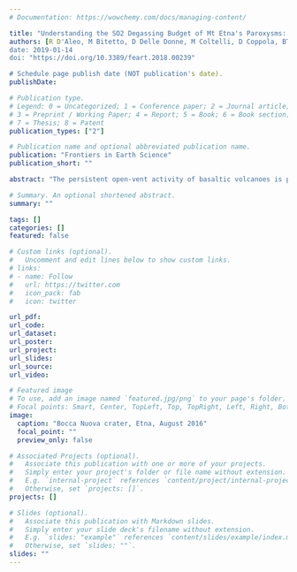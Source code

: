 ```yaml
---
# Documentation: https://wowchemy.com/docs/managing-content/

title: "Understanding the SO2 Degassing Budget of Mt Etna's Paroxysms: First Clues From the December 2015 Sequence"
authors: [R D'Aleo, M Bitetto, D Delle Donne, M Coltelli, D Coppola, BT McCormick Kilbride, E Pecora, M Ripepe, LC Salem, G Tamburello, A Aiuppa]
date: 2019-01-14
doi: "https://doi.org/10.3389/feart.2018.00239"

# Schedule page publish date (NOT publication's date).
publishDate: 

# Publication type.
# Legend: 0 = Uncategorized; 1 = Conference paper; 2 = Journal article;
# 3 = Preprint / Working Paper; 4 = Report; 5 = Book; 6 = Book section;
# 7 = Thesis; 8 = Patent
publication_types: ["2"]

# Publication name and optional abbreviated publication name.
publication: "Frontiers in Earth Science"
publication_short: ""

abstract: "The persistent open-vent activity of basaltic volcanoes is periodically interrupted by spectacular but hazardous paroxysmal explosions. The rapid transition from quiescence to explosive eruption poses a significant challenge for volcanic hazard assessment and mitigation, and improving our understanding of the processes that trigger these paroxysmal events is critical. Although magmatic gas is unquestionably the driver, direct measurements of a paroxysm's gas flux budget have remained challenging, to date. A particularly violent paroxysmal sequence took place on Etna on December 2015, intermittently involving all summit craters, especially the Voragine (VOR) that had previously displayed no activity for several years. Here, we characterize the volcano's SO2 degassing budget prior to, during and after this paroxysmal sequence, using ground-based (UV-Camera) and satellite (OMI) observations, complemented with ground- and space-borne thermal measurements. We make use of the high spatial resolution of UV-cameras to resolve SO2 emissions from the erupting VOR crater for the first time, and to characterize temporal switches in degassing activity from VOR to the nearby New Southeast Crater (NSEC). Our data show that onset of paroxysmal activity on December 3–5 was marked by visible escalation in VOR SO2 fluxes (4,700–8,900 tons/day), in satellite-derived thermal emissions (2,000 MW vs. ~2–11 MW in July-November 2015), and in OMI-derived daily SO2 masses (5.4 ± 0.7 to 10.0 ± 1.3 kilotonnes, kt; 0.5 kt was the average in the pre-eruptive period). Switch in volcanic activity from VOR to NSEC on December 6 was detected by increasing SO2 fluxes at the NSEC crater, and by decaying SO2 emissions at VOR, until activity termination on December 19. Taken together, our observations infer the total degassed SO2 mass for the entire VOR paroxysmal sequence at 21,000 ± 2,730 t, corresponding to complete degassing of ~1.9 ± 0.3 Mm3 of magma, or significantly less than the measured erupted magma volumes (5.1–12 Mm3). From this mismatch we propose that only a small fraction of the erupted magma was actually emplaced in the shallow plumbing system during (or shortly prior) the paroxysmal sequence. Rather, the majority of the erupted magma was likely stored conduit magma, having gone through extensive degassing for days to weeks prior to the paroxysm."

# Summary. An optional shortened abstract.
summary: ""

tags: []
categories: []
featured: false

# Custom links (optional).
#   Uncomment and edit lines below to show custom links.
# links:
# - name: Follow
#   url: https://twitter.com
#   icon_pack: fab
#   icon: twitter

url_pdf:
url_code:
url_dataset:
url_poster:
url_project:
url_slides:
url_source:
url_video:

# Featured image
# To use, add an image named `featured.jpg/png` to your page's folder. 
# Focal points: Smart, Center, TopLeft, Top, TopRight, Left, Right, BottomLeft, Bottom, BottomRight.
image:
  caption: "Bocca Nuova crater, Etna, August 2016"
  focal_point: ""
  preview_only: false

# Associated Projects (optional).
#   Associate this publication with one or more of your projects.
#   Simply enter your project's folder or file name without extension.
#   E.g. `internal-project` references `content/project/internal-project/index.md`.
#   Otherwise, set `projects: []`.
projects: []

# Slides (optional).
#   Associate this publication with Markdown slides.
#   Simply enter your slide deck's filename without extension.
#   E.g. `slides: "example"` references `content/slides/example/index.md`.
#   Otherwise, set `slides: ""`.
slides: ""
---
```

